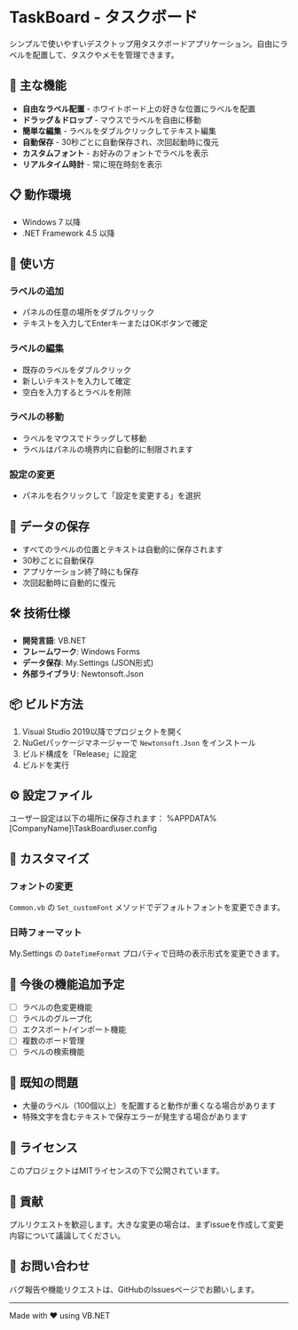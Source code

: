 # TaskBoard - タスクボード

シンプルで使いやすいデスクトップ用タスクボードアプリケーション。自由にラベルを配置して、タスクやメモを管理できます。

## 🌟 主な機能

- **自由なラベル配置** - ホワイトボード上の好きな位置にラベルを配置
- **ドラッグ＆ドロップ** - マウスでラベルを自由に移動
- **簡単な編集** - ラベルをダブルクリックしてテキスト編集
- **自動保存** - 30秒ごとに自動保存され、次回起動時に復元
- **カスタムフォント** - お好みのフォントでラベルを表示
- **リアルタイム時計** - 常に現在時刻を表示

## 📋 動作環境

- Windows 7 以降
- .NET Framework 4.5 以降

## 🚀 使い方

### ラベルの追加
- パネルの任意の場所をダブルクリック
- テキストを入力してEnterキーまたはOKボタンで確定

### ラベルの編集
- 既存のラベルをダブルクリック
- 新しいテキストを入力して確定
- 空白を入力するとラベルを削除

### ラベルの移動
- ラベルをマウスでドラッグして移動
- ラベルはパネルの境界内に自動的に制限されます

### 設定の変更
- パネルを右クリックして「設定を変更する」を選択

## 💾 データの保存

- すべてのラベルの位置とテキストは自動的に保存されます
- 30秒ごとに自動保存
- アプリケーション終了時にも保存
- 次回起動時に自動的に復元

## 🛠️ 技術仕様

- **開発言語**: VB.NET
- **フレームワーク**: Windows Forms
- **データ保存**: My.Settings (JSON形式)
- **外部ライブラリ**: Newtonsoft.Json

## 📦 ビルド方法

1. Visual Studio 2019以降でプロジェクトを開く
2. NuGetパッケージマネージャーで `Newtonsoft.Json` をインストール
3. ビルド構成を「Release」に設定
4. ビルドを実行

## ⚙️ 設定ファイル

ユーザー設定は以下の場所に保存されます：
%APPDATA%[CompanyName]\TaskBoard\user.config


## 🎨 カスタマイズ

### フォントの変更
`Common.vb` の `Set_customFont` メソッドでデフォルトフォントを変更できます。

### 日時フォーマット
My.Settings の `DateTimeFormat` プロパティで日時の表示形式を変更できます。

## 📝 今後の機能追加予定

- [ ] ラベルの色変更機能
- [ ] ラベルのグループ化
- [ ] エクスポート/インポート機能
- [ ] 複数のボード管理
- [ ] ラベルの検索機能

## 🐛 既知の問題

- 大量のラベル（100個以上）を配置すると動作が重くなる場合があります
- 特殊文字を含むテキストで保存エラーが発生する場合があります

## 📄 ライセンス

このプロジェクトはMITライセンスの下で公開されています。

## 🤝 貢献

プルリクエストを歓迎します。大きな変更の場合は、まずissueを作成して変更内容について議論してください。

## 📧 お問い合わせ

バグ報告や機能リクエストは、GitHubのIssuesページでお願いします。

---

Made with ❤️ using VB.NET

